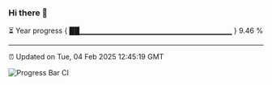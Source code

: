 ### Hi there 👋

⏳ Year progress { ██▁▁▁▁▁▁▁▁▁▁▁▁▁▁▁▁▁▁▁▁▁▁▁▁▁▁▁▁ } 9.46 %

---

⏰ Updated on Tue, 04 Feb 2025 12:45:19 GMT

![Progress Bar CI](https://github.com/DhruviPatel157/GitHub-Actions-Demo/workflows/Progress%20Bar%20CI/badge.svg)
